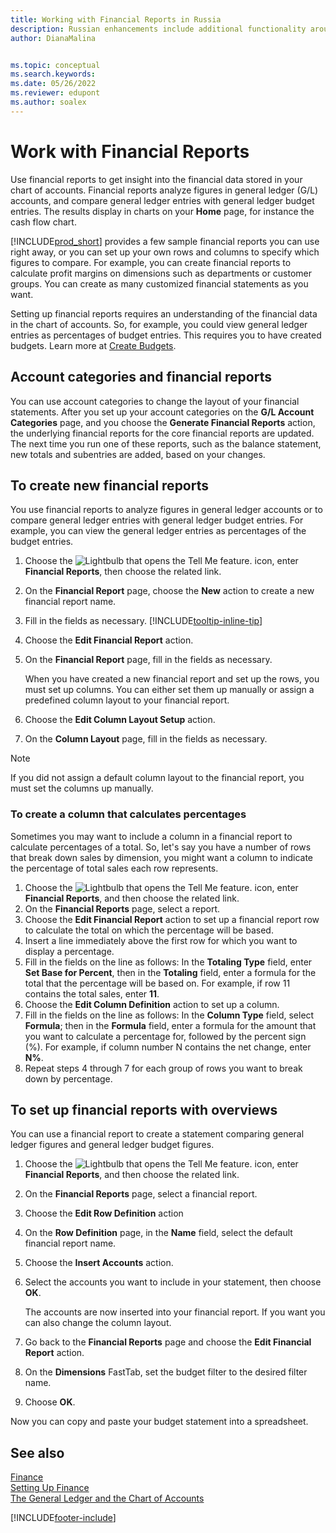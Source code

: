```yaml
---
title: Working with Financial Reports in Russia
description: Russian enhancements include additional functionality around financial reports.
author: DianaMalina


ms.topic: conceptual
ms.search.keywords:
ms.date: 05/26/2022
ms.reviewer: edupont
ms.author: soalex
---
```


# Work with Financial Reports

Use financial reports to get insight into the financial data stored in your chart of accounts. Financial reports analyze figures in general ledger (G/L) accounts, and compare general ledger entries with general ledger budget entries. The results display in charts on your **Home** page, for instance the cash flow chart.

[!INCLUDE[prod_short](../../includes/prod_short.md)] provides a few sample financial reports you can use right away, or you can set up your own rows and columns to specify which figures to compare. For example, you can create financial reports to calculate profit margins on dimensions such as departments or customer groups. You can create as many customized financial statements as you want.

Setting up financial reports requires an understanding of the financial data in the chart of accounts. So, for example, you could view general ledger entries as percentages of budget entries. This requires you to have created budgets. Learn more at [Create Budgets](../../finance-how-create-budgets.md).

## Account categories and financial reports

You can use account categories to change the layout of your financial statements. After you set up your account categories on the **G/L Account Categories** page, and you choose the **Generate Financial Reports** action, the underlying financial reports for the core financial reports are updated. The next time you run one of these reports, such as the balance statement, new totals and subentries are added, based on your changes.

## To create new financial reports

You use financial reports to analyze figures in general ledger accounts or to compare general ledger entries with general ledger budget entries. For example, you can view the general ledger entries as percentages of the budget entries.

1. Choose the ![Lightbulb that opens the Tell Me feature.](../../media/ui-search/search_small.png "Tell me what you want to do") icon, enter **Financial Reports**, then choose the related link.
2. On the **Financial Report** page, choose the **New** action to create a new financial report name.
3. Fill in the fields as necessary. [!INCLUDE[tooltip-inline-tip](../../includes//tooltip-inline-tip_md.md)]
4. Choose the **Edit Financial Report** action.
5. On the **Financial Report** page, fill in the fields as necessary.

   When you have created a new financial report and set up the rows, you must set up columns. You can either set them up manually or assign a predefined column layout to your financial report.

6. Choose the **Edit Column Layout Setup** action.
7. On the **Column Layout** page, fill in the fields as necessary.

> [!NOTE]
> If you did not assign a default column layout to the financial report, you must set the columns up manually.

### To create a column that calculates percentages

Sometimes you may want to include a column in a financial report to calculate percentages of a total. So, let's say you have a number of rows that break down sales by dimension, you might want a column to indicate the percentage of total sales each row represents.

1. Choose the ![Lightbulb that opens the Tell Me feature.](../../media/ui-search/search_small.png "Tell me what you want to do") icon, enter **Financial Reports**, and then choose the related link.
2. On the **Financial Reports** page, select a report.
3. Choose the **Edit Financial Report** action to set up a financial report row to calculate the total on which the percentage will be based.
4. Insert a line immediately above the first row for which you want to display a percentage.
5. Fill in the fields on the line as follows: In the **Totaling Type** field, enter **Set Base for Percent**, then in the **Totaling** field, enter a formula for the total that the percentage will be based on. For example, if row 11 contains the total sales, enter **11**.
6. Choose the **Edit Column Definition** action to set up a column.
7. Fill in the fields on the line as follows: In the **Column Type** field, select **Formula**; then in the **Formula** field, enter a formula for the amount that you want to calculate a percentage for, followed by the percent sign (%). For example, if column number N contains the net change, enter **N%**.
8. Repeat steps 4 through 7 for each group of rows you want to break down by percentage.

## To set up financial reports with overviews

You can use a financial report to create a statement comparing general ledger figures and general ledger budget figures.

1. Choose the ![Lightbulb that opens the Tell Me feature.](../../media/ui-search/search_small.png "Tell me what you want to do") icon, enter **Financial Reports**, and then choose the related link.
2. On the **Financial Reports** page, select a financial report.
3. Choose the **Edit Row Definition** action
4. On the **Row Definition** page, in the **Name** field, select the default financial report name.
5. Choose the **Insert Accounts** action.
6. Select the accounts you want to include in your statement, then choose **OK**.

   The accounts are now inserted into your financial report. If you want you can also change the column layout.

7. Go back to the **Financial Reports** page and choose the **Edit Financial Report** action.
8. On the **Dimensions** FastTab, set the budget filter to the desired filter name.
9. Choose **OK**.

Now you can copy and paste your budget statement into a spreadsheet.

## See also

[Finance](../../finance.md)  
[Setting Up Finance](../../finance-setup-finance.md)  
[The General Ledger and the Chart of Accounts](../../finance-general-ledger.md)  

[!INCLUDE[footer-include](../../includes/footer-banner.md)]
